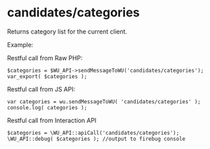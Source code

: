 candidates/categories
===

Returns category list for the current client.

Example:

Restful call from Raw PHP:
```
$categories = $WU_API->sendMessageToWU('candidates/categories');
var_export( $categories );
```

Restful call from JS API:
```
var categories = wu.sendMessageToWU( 'candidates/categories' );
console.log( categories );
```

Restful call from Interaction API
```
$categories = \WU_API::apiCall('candidates/categories');
\WU_API::debug( $categories ); //output to firebug console
```